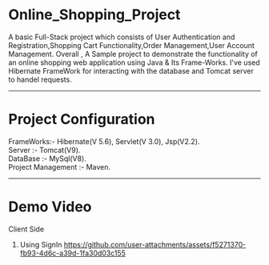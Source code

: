 # Online_Shopping_Project
A basic Full-Stack project which consists of User Authentication and Registration,Shopping Cart Functionality,Order Management,User Account Management.
Overall , A Sample project to demonstrate the functionality of an online shopping web application using Java & Its Frame-Works.
I've used Hibernate FrameWork for interacting with the database and Tomcat server to handel requests.
________________________________________________
# Project Configuration
FrameWorks:- Hibernate(V 5.6), Servlet(V 3.0), Jsp(V2.2).        
Server :- Tomcat(V9).          
DataBase :- MySql(V8).            
Project Management :- Maven.
__________________________________________________
# Demo Video
Client Side 
1) Using SignIn
https://github.com/user-attachments/assets/f5271370-fb93-4d6c-a39d-1fa30d03c155



